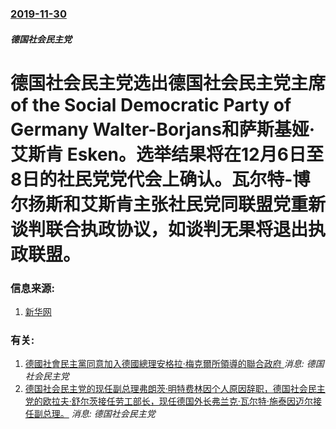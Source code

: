 ### [2019-11-30](/news/2019/11/30/index.md)

##### 德国社会民主党
#  德国社会民主党选出德国社会民主党主席 of the Social Democratic Party of Germany Walter-Borjans和萨斯基娅·艾斯肯 Esken。选举结果将在12月6日至8日的社民党党代会上确认。瓦尔特-博尔扬斯和艾斯肯主张社民党同联盟党重新谈判联合执政协议，如谈判无果将退出执政联盟。 




### 信息来源:

1. [新华网](http://www.xinhuanet.com/world/2019-12/01/c_1125294144.htm)

### 有关:

1. [ 德國社會民主黨同意加入德國總理安格拉·梅克爾所領導的聯合政府 ](/zh/news/2013/12/14/德國社會民主黨同意加入德國總理安格拉-梅克爾所領導的聯合政府.md) _消息: 德国社会民主党_
2. [德国社会民主党的现任副总理弗朗茨·明特费林因个人原因辞职，德国社会民主党的欧拉夫·舒尔茨接任劳工部长，现任德国外长弗兰克·瓦尔特·施泰因迈尔接任副总理。](/zh/news/2007/11/21/德国社会民主党的现任副总理弗朗茨-明特费林因个人原因辞职-德国社会民主党的欧拉夫-舒尔茨接任劳工部长-现任德国外长弗兰克.md) _消息: 德国社会民主党_
